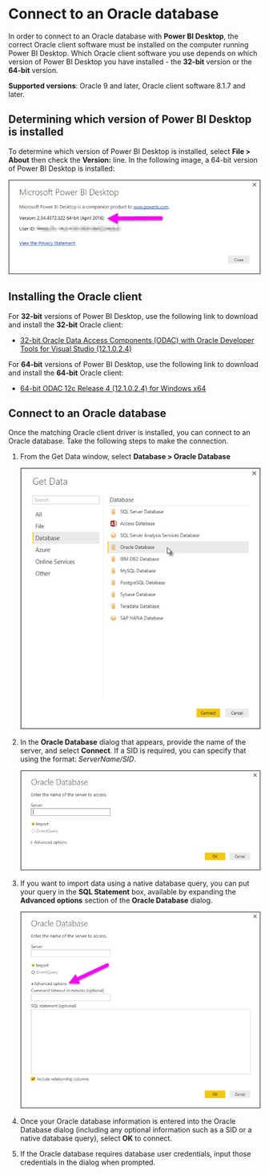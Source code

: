 <properties
   pageTitle="Connect to an Oracle database"
   description="Steps and downloads necessary to connect Oracle to Power BI Desktop"
   services="powerbi"
   documentationCenter=""
   authors="davidiseminger"
   manager="erikre"
   backup=""
   editor=""
   tags=""
   qualityFocus="no"
   qualityDate=""/>

<tags
   ms.service="powerbi"
   ms.devlang="NA"
   ms.topic="article"
   ms.tgt_pltfrm="NA"
   ms.workload="powerbi"
   ms.date="07/20/2017"
   ms.author="davidi"/>

# Connect to an Oracle database

In order to connect to an Oracle database with **Power BI Desktop**, the correct Oracle client software must be installed on the computer running Power BI Desktop. Which Oracle client software you use depends on which version of Power BI Desktop you have installed - the **32-bit** version or the **64-bit** version.

**Supported versions**: Oracle 9 and later, Oracle client software 8.1.7 and later.

## Determining which version of Power BI Desktop is installed

To determine which version of Power BI Desktop is installed, select **File > About** then check the **Version:** line. In the following image, a 64-bit version of Power BI Desktop is installed:

![](media/powerbi-desktop-connect-oracle-database/connect-oracle-database_1.png)

## Installing the Oracle client

For **32-bit** versions of Power BI Desktop, use the following link to download and install the **32-bit** Oracle client:

-   [32-bit Oracle Data Access Components (ODAC) with Oracle Developer Tools for Visual Studio (12.1.0.2.4)](http://www.oracle.com/technetwork/topics/dotnet/utilsoft-086879.html)

For **64-bit** versions of Power BI Desktop, use the following link to download and install the **64-bit** Oracle client:

-   [64-bit ODAC 12c Release 4 (12.1.0.2.4) for Windows x64](http://www.oracle.com/technetwork/database/windows/downloads/index-090165.html)

## Connect to an Oracle database

Once the matching Oracle client driver is installed, you can connect to an Oracle database. Take the following steps to make the connection.

1.  From the Get Data window, select **Database > Oracle Database**

    ![](media/powerbi-desktop-connect-oracle-database/connect-oracle-database_2.png)

2.  In the **Oracle Database** dialog that appears, provide the name of the server, and select **Connect**. If a SID is required, you can specify that using the format: *ServerName/SID*.

    ![](media/powerbi-desktop-connect-oracle-database/connect-oracle-database_3.png)

3.  If you want to import data using a native database query, you can put your query in the **SQL Statement** box, available by expanding the **Advanced options** section of the **Oracle Database** dialog.

    ![](media/powerbi-desktop-connect-oracle-database/connect-oracle-database_4.png)

4.  Once your Oracle database information is entered into the Oracle Database dialog (including any optional information such as a SID or a native database query), select **OK** to connect.

5.  If the Oracle database requires database user credentials, input those credentials in the dialog when prompted.
